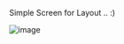 Simple Screen for Layout .. :)

![image](https://github.com/Dina266/first_session/assets/114532053/c0b7eeb2-3c12-4a2c-86b7-7838d86abd92)
